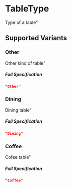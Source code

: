 # TableType

 Type of a table"


 ## Supported Variants

###  Other

 Other kind of table"



##### Full Specification
```json
"Other"
```

###  Dining

 Dining table"



##### Full Specification
```json
"Dining"
```

###  Coffee

 Cofee table"



##### Full Specification
```json
"Coffee"
```


